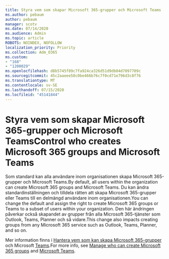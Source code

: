 ```yaml
---
title: Styra vem som skapar Microsoft 365-grupper och Microsoft Teams
ms.author: pebaum
author: pebaum
manager: scotv
ms.date: 07/14/2020
ms.audience: Admin
ms.topic: article
ROBOTS: NOINDEX, NOFOLLOW
localization_priority: Priority
ms.collection: Adm_O365
ms.custom:
- "168"
- "1200029"
ms.openlocfilehash: d8b5745f89c7fa924ca326d51d9db04d7097709c
ms.sourcegitcommit: 45c2aaeee58c0be466b76c7f0cd71e796d3c8f76
ms.translationtype: MT
ms.contentlocale: sv-SE
ms.lasthandoff: 07/15/2020
ms.locfileid: "45141844"
---
```

# <a name="control-who-creates-microsoft-365-groups-and-microsoft-teams"></a><span data-ttu-id="d4bb1-102">Styra vem som skapar Microsoft 365-grupper och Microsoft Teams</span><span class="sxs-lookup"><span data-stu-id="d4bb1-102">Control who creates Microsoft 365 groups and Microsoft Teams</span></span>

<span data-ttu-id="d4bb1-103">Som standard kan alla användare inom organisationen skapa Microsoft 365-grupper och Microsoft Teams.</span><span class="sxs-lookup"><span data-stu-id="d4bb1-103">By default, all users within the organization can create Microsoft 365 groups and Microsoft Teams.</span></span> <span data-ttu-id="d4bb1-104">Du kan ändra standardinställningen och tilldela rätten att skapa Microsoft 365-grupper eller Teams till en delmängd användare inom organisationen.</span><span class="sxs-lookup"><span data-stu-id="d4bb1-104">You can change the default and assign the right to create Microsoft 365 groups or Teams to a subset of users within your organization.</span></span> <span data-ttu-id="d4bb1-105">Den här ändringen påverkar också skapandet av grupper från alla Microsoft 365-tjänster som Outlook, Teams, Planner och så vidare.</span><span class="sxs-lookup"><span data-stu-id="d4bb1-105">This change also impacts creating groups from any Microsoft 365 service such as Outlook, Teams, Planner, and so on.</span></span>

<span data-ttu-id="d4bb1-106">Mer information finns i [Hantera vem som kan skapa Microsoft 365-grupper](https://support.office.com/article/Manage-who-can-create-Office-365-Groups-4c46c8cb-17d0-44b5-9776-005fced8e618) och Microsoft [Teams](https://aka.ms/rtsf).</span><span class="sxs-lookup"><span data-stu-id="d4bb1-106">For more info, see [Manage who can create Microsoft 365 groups](https://support.office.com/article/Manage-who-can-create-Office-365-Groups-4c46c8cb-17d0-44b5-9776-005fced8e618) and [Microsoft Teams](https://aka.ms/rtsf).</span></span>